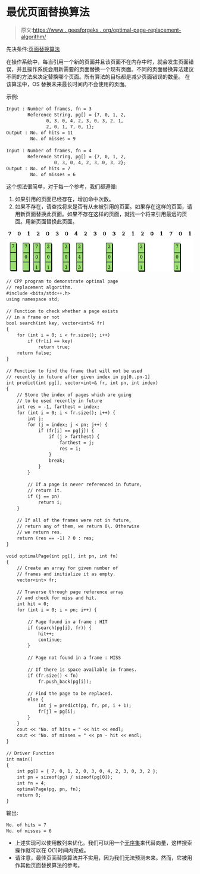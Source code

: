 # 最优页面替换算法

> 原文:[https://www . geesforgeks . org/optimal-page-replacement-algorithm/](https://www.geeksforgeeks.org/optimal-page-replacement-algorithm/)

先决条件:[页面替换算法](https://www.geeksforgeeks.org/operating-system-page-replacement-algorithm/)

在操作系统中，每当引用一个新的页面并且该页面不在内存中时，就会发生页面错误，并且操作系统会用新需要的页面替换一个现有页面。不同的页面替换算法建议不同的方法来决定替换哪个页面。所有算法的目标都是减少页面错误的数量。
在该算法中，OS 替换未来最长时间内不会使用的页面。

示例:

```
Input : Number of frames, fn = 3
        Reference String, pg[] = {7, 0, 1, 2,
               0, 3, 0, 4, 2, 3, 0, 3, 2, 1,
               2, 0, 1, 7, 0, 1};
Output : No. of hits = 11 
         No. of misses = 9

Input : Number of frames, fn = 4 
        Reference String, pg[] = {7, 0, 1, 2, 
                  0, 3, 0, 4, 2, 3, 0, 3, 2};
Output : No. of hits = 7
         No. of misses = 6

```

这个想法很简单，对于每一个参考，我们都遵循:

1.  如果引用的页面已经存在，增加命中次数。
2.  如果不存在，请查找将来是否有从未被引用的页面。如果存在这样的页面，请用新页面替换此页面。如果不存在这样的页面，就找一个将来引用最远的页面。用新页面替换此页面。

![](img/d10c705cceb61cf4e31f41ae6174c4b0.png)

```
// CPP program to demonstrate optimal page
// replacement algorithm.
#include <bits/stdc++.h>
using namespace std;

// Function to check whether a page exists
// in a frame or not
bool search(int key, vector<int>& fr)
{
    for (int i = 0; i < fr.size(); i++)
        if (fr[i] == key)
            return true;
    return false;
}

// Function to find the frame that will not be used
// recently in future after given index in pg[0..pn-1]
int predict(int pg[], vector<int>& fr, int pn, int index)
{
    // Store the index of pages which are going
    // to be used recently in future
    int res = -1, farthest = index;
    for (int i = 0; i < fr.size(); i++) {
        int j;
        for (j = index; j < pn; j++) {
            if (fr[i] == pg[j]) {
                if (j > farthest) {
                    farthest = j;
                    res = i;
                }
                break;
            }
        }

        // If a page is never referenced in future,
        // return it.
        if (j == pn)
            return i;
    }

    // If all of the frames were not in future,
    // return any of them, we return 0\. Otherwise
    // we return res.
    return (res == -1) ? 0 : res;
}

void optimalPage(int pg[], int pn, int fn)
{
    // Create an array for given number of
    // frames and initialize it as empty.
    vector<int> fr;

    // Traverse through page reference array
    // and check for miss and hit.
    int hit = 0;
    for (int i = 0; i < pn; i++) {

        // Page found in a frame : HIT
        if (search(pg[i], fr)) {
            hit++;
            continue;
        }

        // Page not found in a frame : MISS

        // If there is space available in frames.
        if (fr.size() < fn)
            fr.push_back(pg[i]);

        // Find the page to be replaced.
        else {
            int j = predict(pg, fr, pn, i + 1);
            fr[j] = pg[i];
        }
    }
    cout << "No. of hits = " << hit << endl;
    cout << "No. of misses = " << pn - hit << endl;
}

// Driver Function
int main()
{
    int pg[] = { 7, 0, 1, 2, 0, 3, 0, 4, 2, 3, 0, 3, 2 };
    int pn = sizeof(pg) / sizeof(pg[0]);
    int fn = 4;
    optimalPage(pg, pn, fn);
    return 0;
}
```

输出:

```
No. of hits = 7
No. of misses = 6
```

*   上述实现可以使用散列来优化。我们可以用一个[无序集](https://www.geeksforgeeks.org/unorderd_set-stl-uses/)来代替向量，这样搜索操作就可以在 O(1)时间内完成。
*   请注意，最佳页面替换算法并不实用，因为我们无法预测未来。然而，它被用作其他页面替换算法的参考。